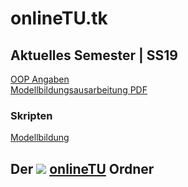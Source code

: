 # onlineTU.tk
## Aktuelles Semester | SS19 

[OOP Angaben](http://oop.onlinetu.tk) <br />
[Modellbildungsausarbeitung PDF](http://mb.onlinetu.tk/latex/Modelbildung.pdf)

### Skripten 

[Modellbildung](https://www.acin.tuwien.ac.at/file/teaching/bachelor/modellbildung/VU_Modellbildung_2019.pdf)

## Der ![](https://www.filecluster.com/media/icons/162812.gif) [onlineTU](https://drive.google.com/drive/folders/0B4WtRWLhHJBBN0JPQjNULU1rT00) Ordner
